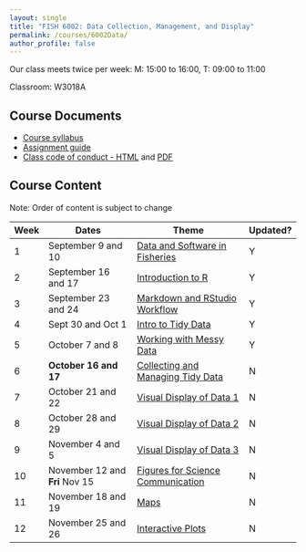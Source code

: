 ```yaml
---
layout: single
title: "FISH 6002: Data Collection, Management, and Display"
permalink: /courses/6002Data/
author_profile: false
---
```


Our class meets twice per week:
M: 15:00 to 16:00, T: 09:00 to 11:00

Classroom: W3018A

## Course Documents 
- [Course syllabus](/courses/6002Data/6002Syllabus/)
- [Assignment guide](/courses/6002Data/6002Assignmentguide/) 
- [Class code of conduct - HTML](/courses/coursesCodeofConduct/) and [PDF](/assets/images/FISHCodeofConduct.pdf)

## Course Content

Note: Order of content is subject to change

| **Week**  | **Dates**  | **Theme**  |  **Updated?** | 
|-----------|------------|-------------|-------|
|1| September 9 and 10  | [Data and Software in Fisheries](/courses/6002Data/6002Week1/)| Y |
|2| September 16 and 17 | [Introduction to R](/courses/6002Data/6002Week2/) | Y |
|3| September 23 and 24 | [Markdown and RStudio Workflow](/courses/6002Data/6002Week3) | Y |
|4| Sept 30 and Oct 1 | [Intro to Tidy Data](/courses/6002Data/6002Week4/) | Y |
|5| October 7 and 8 | [Working with Messy Data](/courses/6002Data/6002Week5) | Y |
|6| **October 16 and 17** | [Collecting and Managing Tidy Data](/courses/6002Data/6002Week6) | N |
|7| October 21 and 22 | [Visual Display of Data 1](/courses/6002Data/6002Week7/) | N |
|8| October 28 and 29 | [Visual Display of Data 2](/courses/6002Data/6002Week8/) | N |
|9| November 4 and 5| [Visual Display of Data 3](/courses/6002Data/6002Week9) | N |
|10| November 12 and **Fri** Nov 15| [Figures for Science Communication](/courses/6002Data/6002Week10) | N |
|11| November 18 and 19  | [Maps](/courses/6002Data/6002Week11) | N |
|12| November 25 and 26| [Interactive Plots](/courses/6002Data/6002Week12) | N |


